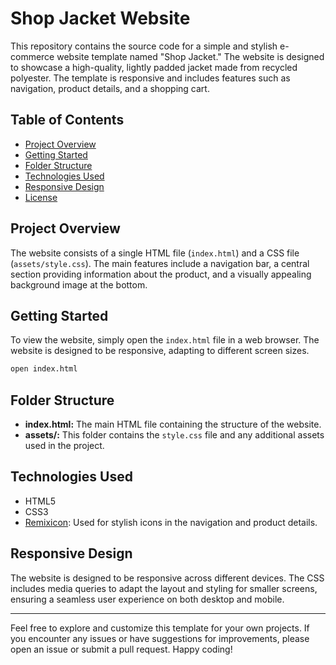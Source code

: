 # Shop Jacket Website

This repository contains the source code for a simple and stylish e-commerce website template named "Shop Jacket." The website is designed to showcase a high-quality, lightly padded jacket made from recycled polyester. The template is responsive and includes features such as navigation, product details, and a shopping cart.

## Table of Contents
- [Project Overview](#project-overview)
- [Getting Started](#getting-started)
- [Folder Structure](#folder-structure)
- [Technologies Used](#technologies-used)
- [Responsive Design](#responsive-design)
- [License](#license)

## Project Overview

The website consists of a single HTML file (`index.html`) and a CSS file (`assets/style.css`). The main features include a navigation bar, a central section providing information about the product, and a visually appealing background image at the bottom.

## Getting Started

To view the website, simply open the `index.html` file in a web browser. The website is designed to be responsive, adapting to different screen sizes.

```bash
open index.html
```

## Folder Structure

- **index.html:** The main HTML file containing the structure of the website.
- **assets/:** This folder contains the `style.css` file and any additional assets used in the project.

## Technologies Used

- HTML5
- CSS3
- [Remixicon](https://remixicon.com/): Used for stylish icons in the navigation and product details.

## Responsive Design

The website is designed to be responsive across different devices. The CSS includes media queries to adapt the layout and styling for smaller screens, ensuring a seamless user experience on both desktop and mobile.


---

Feel free to explore and customize this template for your own projects. If you encounter any issues or have suggestions for improvements, please open an issue or submit a pull request. Happy coding!